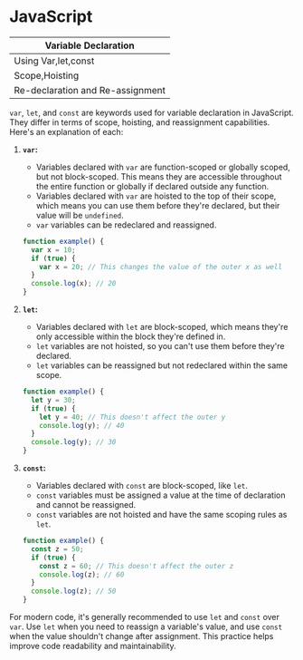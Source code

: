 # JavaScript

| Variable Declaration|
| ------------------- |
| Using Var,let,const |
| Scope,Hoisting  |
| Re-declaration and Re-assignment  |



`var`, `let`, and `const` are keywords used for variable declaration in JavaScript. They differ in terms of scope, hoisting, and reassignment capabilities. Here's an explanation of each:

1. **`var`:**
   - Variables declared with `var` are function-scoped or globally scoped, but not block-scoped. This means they are accessible throughout the entire function or globally if declared outside any function.
   - Variables declared with `var` are hoisted to the top of their scope, which means you can use them before they're declared, but their value will be `undefined`.
   - `var` variables can be redeclared and reassigned.
   ```javascript
   function example() {
     var x = 10;
     if (true) {
       var x = 20; // This changes the value of the outer x as well
     }
     console.log(x); // 20
   }
   ```

2. **`let`:**
   - Variables declared with `let` are block-scoped, which means they're only accessible within the block they're defined in.
   - `let` variables are not hoisted, so you can't use them before they're declared.
   - `let` variables can be reassigned but not redeclared within the same scope.
   ```javascript
   function example() {
     let y = 30;
     if (true) {
       let y = 40; // This doesn't affect the outer y
       console.log(y); // 40
     }
     console.log(y); // 30
   }
   ```

3. **`const`:**
   - Variables declared with `const` are block-scoped, like `let`.
   - `const` variables must be assigned a value at the time of declaration and cannot be reassigned.
   - `const` variables are not hoisted and have the same scoping rules as `let`.
   ```javascript
   function example() {
     const z = 50;
     if (true) {
       const z = 60; // This doesn't affect the outer z
       console.log(z); // 60
     }
     console.log(z); // 50
   }
   ```

For modern code, it's generally recommended to use `let` and `const` over `var`. Use `let` when you need to reassign a variable's value, and use `const` when the value shouldn't change after assignment. This practice helps improve code readability and maintainability.
